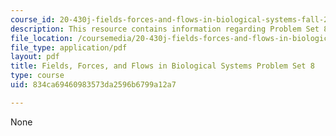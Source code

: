 ```yaml
---
course_id: 20-430j-fields-forces-and-flows-in-biological-systems-fall-2015
description: This resource contains information regarding Problem Set 8.
file_location: /coursemedia/20-430j-fields-forces-and-flows-in-biological-systems-fall-2015/834ca69460983573da2596b6799a12a7_MIT20_430JF15_PS8_NotGrad.pdf
file_type: application/pdf
layout: pdf
title: Fields, Forces, and Flows in Biological Systems Problem Set 8
type: course
uid: 834ca69460983573da2596b6799a12a7

---
```

None